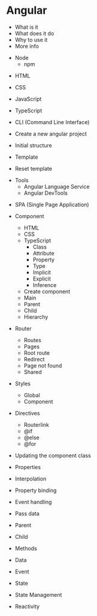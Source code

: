 # Angular

- What is it
- What does it do
- Why to use it
- More info

* Node
  - npm

- HTML
- CSS
- JavaScript
- TypeScript

- CLI (Command Line Interface)
- Create a new angular project
- Initial structure
- Template
- Reset template

* Tools
  - Angular Language Service
  - Angular DevTools

- SPA (Single Page Application)

* Component
  - HTML
  - CSS
  * TypeScript
    - Class
    - Attribute
    - Property
    - Type
    - Implicit
    - Explicit
    - Inference
  - Create component
  - Main
  - Parent
  - Child
  - Hierarchy

* Router
  - Routes
  - Pages
  - Root route
  - Redirect
  - Page not found
  - Shared

* Styles
  - Global
  - Component

* Directives
  - Routerlink
  - @if
  - @else
  - @for

- Updating the component class
- Properties
- Interpolation
- Property binding
- Event handling
- Pass data
- Parent
- Child
- Methods

- Data
- Event
- State
- State Management
- Reactivity
